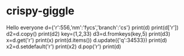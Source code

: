 # crispy-giggle
Hello everyone
d={'r':556,'nm':'fycs','branch':'cs'}
print(d)
print(d['r'])
d2=d.copy()
print(d2)
key=(1,2,33)
d3=d.fromkeys(key,5)
print(d3)
x=d.get('r')
print(x)
print(d.items())
d.update({'q':34533})
print(d)
x2=d.setdefault('r')
print(x2)
d.pop('r')
print(d)

